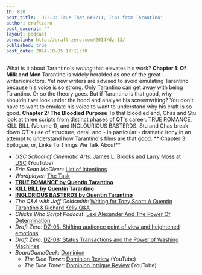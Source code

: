 ```yaml
---
ID: 830
post_title: 'DZ-13: True That &#8211; Tips from Tarantino'
author: draftzero
post_excerpt: ""
layout: podcast
permalink: http://draft-zero.com/2014/dz-13/
published: true
post_date: 2014-10-05 17:11:30
---
```

What is it about Tarantino's *writing* that elevates his work? **Chapter 1: Of Milk and Men** Tarantino is widely heralded as one of the great writer/directors. Yet new writers are advised to avoid emulating Tarantino because his voice is so strong. Only Tarantino can get away with being Tarantino. Or so the theory goes. But if Tarantino is that good, why shouldn't we look under the hood and analyse his screenwriting? You don't have to want to emulate his voice to want to understand why his craft is so good. **Chapter 2: The Bloodied Purpose** To that bloodied end, Chas and Stu look at three scripts from distinct phases of QT's career: TRUE ROMANCE, KILL BILL (Volume 1), and INGLOURIOUS BASTERDS. Stu and Chas break down QT's use of structure, detail and - in particular - dramatic irony in an attempt to understand how Tarantino's films are that good. ** Chapter 3: Epilogue, or, Links To Things We Talk About** 
*   *USC School of Cinematic Arts*: [James L. Brooks and Larry Moss at USC][1] (YouTube)
*   *Eric Sean McGiven*: <a href="http://www.erikseanmcgiven.com/list-of-intentions/" target="_blank">List of Intentions</a>
*   *Wordplayer:* <a href="http://www.wordplayer.com/columns/wp30.The.Task.html" target="_blank">The Task</a>
*   **<a href="http://home.online.no/~bhundlan/scripts/True_Romance.pdf" target="_blank">TRUE ROMANCE by Quentin Tarantino</a>**
*   **<a href="http://www.quentintarantino.de/download/kill_bill_screenplay.pdf" target="_blank">KILL BILL by Quentin Tarantino</a>**
*   **<a href="http://www.pages.drexel.edu/~ina22/splaylib/Screenplay-Inglourious_Bastards.pdf" target="_blank">INGLORIOUS BASTERDS by Quentin Tarantino</a>**
*   *The Q&A with Jeff Goldsmith*: <a href="http://www.theqandapodcast.com/2012/08/writing-for-tony-scott-quentin.html" target="_blank">Writing for Tony Scott: A Quentin Tarantino & Richard Kelly Q&A </a>
*   *Chicks Who Script Podcast*: <a href="Lexi%20Alexander And The Power Of Determination" target="_blank">Lexi Alexander And The Power Of Determination</a>
*   *Draft Zero:* <a title="DZ-05: Shifting audience point of view and heightened emotions" href="http://draft-zero.com/2014/dz-05/" target="_blank">DZ-05: Shifting audience point of view and heightened emotions</a>
*   *Draft Zero:* <a title="DZ-08: Status Transactions and the Power of Washing Machines" href="http://draft-zero.com/2014/dz-08/" target="_blank">DZ-08: Status Transactions and the Power of Washing Machines</a>
*   *BoardGameGeek:* <a href="http://boardgamegeek.com/boardgame/36218/dominion" target="_blank">Dominion</a> 
    *   *The Dice Tower*: <a href="https://www.youtube.com/watch?v=9ENsEhRbVIM" target="_blank">Dominion Review</a> (YouTube)
    *   *The Dice Tower*: <a href="https://www.youtube.com/watch?v=ZbYsjNbDOiU" target="_blank">Dominion Intrigue Review</a> (YouTube)

 [1]: https://www.youtube.com/watch?v=e_uFogOl68U